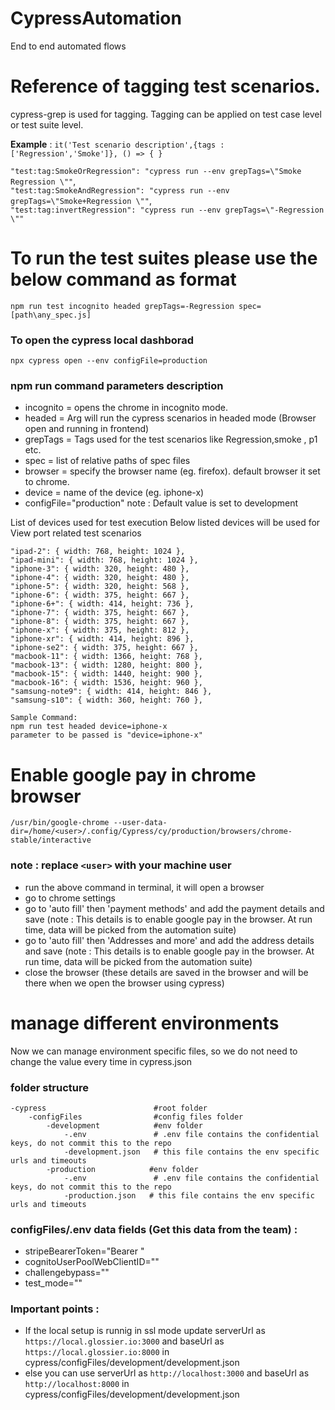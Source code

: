 # CypressAutomation
End to end automated flows

# Reference of tagging test scenarios.          
cypress-grep is used for tagging. Tagging can be applied on test case level or test suite level. 

**Example** : ```it('Test scenario description',{tags : ['Regression','Smoke']}, () => { }``` 

```"test:tag:SmokeOrRegression": "cypress run --env grepTags=\"Smoke Regression \""```,    
```"test:tag:SmokeAndRegression": "cypress run --env grepTags=\"Smoke+Regression \""```,    
```"test:tag:invertRegression": "cypress run --env grepTags=\"-Regression \""``` 

# To run the test suites please use the below command as format      
```npm run test incognito headed grepTags=-Regression spec=[path\any_spec.js]```

### To open the cypress local dashborad 
```npx cypress open --env configFile=production```

### npm run command parameters description
- incognito = opens the chrome in incognito mode.   
- headed = Arg will run the cypress scenarios in headed mode (Browser open and running in frontend)  
- grepTags = Tags used for the test scenarios like Regression,smoke , p1 etc.  
- spec = list of relative paths of spec files
- browser = specify the browser name (eg. firefox). default browser it set to chrome.
- device = name of the device (eg. iphone-x)
- configFile="production" note : Default value is set to development

List of devices used for test execution
Below listed devices will be used for View port related test scenarios 

    "ipad-2": { width: 768, height: 1024 },
    "ipad-mini": { width: 768, height: 1024 },
    "iphone-3": { width: 320, height: 480 },
    "iphone-4": { width: 320, height: 480 },
    "iphone-5": { width: 320, height: 568 },
    "iphone-6": { width: 375, height: 667 },
    "iphone-6+": { width: 414, height: 736 },
    "iphone-7": { width: 375, height: 667 },
    "iphone-8": { width: 375, height: 667 },
    "iphone-x": { width: 375, height: 812 },
    "iphone-xr": { width: 414, height: 896 },
    "iphone-se2": { width: 375, height: 667 },
    "macbook-11": { width: 1366, height: 768 },
    "macbook-13": { width: 1280, height: 800 },
    "macbook-15": { width: 1440, height: 900 },
    "macbook-16": { width: 1536, height: 960 },
    "samsung-note9": { width: 414, height: 846 },
    "samsung-s10": { width: 360, height: 760 },

    Sample Command:
    npm run test headed device=iphone-x 
    parameter to be passed is "device=iphone-x"

# Enable google pay in chrome browser
```/usr/bin/google-chrome --user-data-dir=/home/<user>/.config/Cypress/cy/production/browsers/chrome-stable/interactive```
### note : replace ```<user>``` with your machine user
- run the above command in terminal, it will open a browser
- go to chrome settings
- go to 'auto fill' then 'payment methods' and add the payment details and save (note : This details is to enable google pay in the browser. At run time, data will be picked from the automation suite)
- go to 'auto fill' then 'Addresses and more' and add the address details and save (note : This details is to enable google pay in the browser. At run time, data will be picked from the automation suite)
- close the browser (these details are saved in the browser and will be there when we open the browser using cypress)

# manage different environments
Now we can manage environment specific files, so we do not need to change the value every time in cypress.json

### folder structure
```
-cypress                        #root folder
    -configFiles                #config files folder
        -development            #env folder
            -.env               # .env file contains the confidential keys, do not commit this to the repo
            -development.json   # this file contains the env specific urls and timeouts
        -production            #env folder
            -.env               # .env file contains the confidential keys, do not commit this to the repo
            -production.json   # this file contains the env specific urls and timeouts
```
### configFiles/.env data fields (Get this data from the team) : 
- stripeBearerToken="Bearer "
- cognitoUserPoolWebClientID=""
- challengebypass=""
- test_mode=""

### Important points : 
- If the local setup is runnig in ssl mode update serverUrl as ```https://local.glossier.io:3000``` and baseUrl as ```https://local.glossier.io:8000``` in cypress/configFiles/development/development.json
- else you can use serverUrl as ```http://localhost:3000``` and baseUrl as ```http://localhost:8000``` in cypress/configFiles/development/development.json